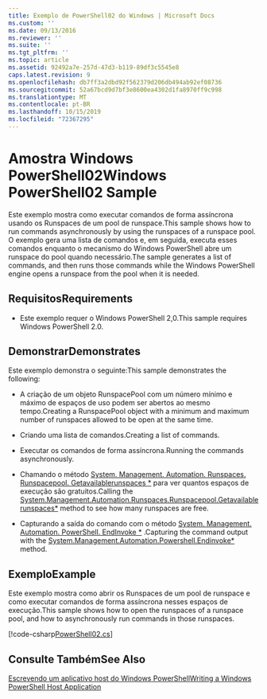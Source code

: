 ```yaml
---
title: Exemplo de PowerShell02 do Windows | Microsoft Docs
ms.custom: ''
ms.date: 09/13/2016
ms.reviewer: ''
ms.suite: ''
ms.tgt_pltfrm: ''
ms.topic: article
ms.assetid: 92492a7e-257d-47d3-b119-89df3c5545e8
caps.latest.revision: 9
ms.openlocfilehash: db7ff3a2dbd92f562379d206db494ab92ef08736
ms.sourcegitcommit: 52a67bcd9d7bf3e8600ea4302d1fa8970ff9c998
ms.translationtype: MT
ms.contentlocale: pt-BR
ms.lasthandoff: 10/15/2019
ms.locfileid: "72367295"
---
```

# <a name="windows-powershell02-sample"></a><span data-ttu-id="0fb6e-102">Amostra Windows PowerShell02</span><span class="sxs-lookup"><span data-stu-id="0fb6e-102">Windows PowerShell02 Sample</span></span>

<span data-ttu-id="0fb6e-103">Este exemplo mostra como executar comandos de forma assíncrona usando os Runspaces de um pool de runspace.</span><span class="sxs-lookup"><span data-stu-id="0fb6e-103">This sample shows how to run commands asynchronously by using the runspaces of a runspace pool.</span></span> <span data-ttu-id="0fb6e-104">O exemplo gera uma lista de comandos e, em seguida, executa esses comandos enquanto o mecanismo do Windows PowerShell abre um runspace do pool quando necessário.</span><span class="sxs-lookup"><span data-stu-id="0fb6e-104">The sample generates a list of commands, and then runs those commands while the Windows PowerShell engine opens a runspace from the pool when it is needed.</span></span>

## <a name="requirements"></a><span data-ttu-id="0fb6e-105">Requisitos</span><span class="sxs-lookup"><span data-stu-id="0fb6e-105">Requirements</span></span>

- <span data-ttu-id="0fb6e-106">Este exemplo requer o Windows PowerShell 2,0.</span><span class="sxs-lookup"><span data-stu-id="0fb6e-106">This sample requires Windows PowerShell 2.0.</span></span>

## <a name="demonstrates"></a><span data-ttu-id="0fb6e-107">Demonstrar</span><span class="sxs-lookup"><span data-stu-id="0fb6e-107">Demonstrates</span></span>

<span data-ttu-id="0fb6e-108">Este exemplo demonstra o seguinte:</span><span class="sxs-lookup"><span data-stu-id="0fb6e-108">This sample demonstrates the following:</span></span>

- <span data-ttu-id="0fb6e-109">A criação de um objeto RunspacePool com um número mínimo e máximo de espaços de uso podem ser abertos ao mesmo tempo.</span><span class="sxs-lookup"><span data-stu-id="0fb6e-109">Creating a RunspacePool object with a minimum and maximum number of runspaces allowed to be open at the same time.</span></span>

- <span data-ttu-id="0fb6e-110">Criando uma lista de comandos.</span><span class="sxs-lookup"><span data-stu-id="0fb6e-110">Creating a list of commands.</span></span>

- <span data-ttu-id="0fb6e-111">Executar os comandos de forma assíncrona.</span><span class="sxs-lookup"><span data-stu-id="0fb6e-111">Running the commands asynchronously.</span></span>

- <span data-ttu-id="0fb6e-112">Chamando o método [System. Management. Automation. Runspaces. Runspacepool. Getavailablerunspaces \*](/dotnet/api/System.Management.Automation.Runspaces.RunspacePool.GetAvailableRunspaces) para ver quantos espaços de execução são gratuitos.</span><span class="sxs-lookup"><span data-stu-id="0fb6e-112">Calling the [System.Management.Automation.Runspaces.Runspacepool.Getavailablerunspaces\*](/dotnet/api/System.Management.Automation.Runspaces.RunspacePool.GetAvailableRunspaces) method to see how many runspaces are free.</span></span>

- <span data-ttu-id="0fb6e-113">Capturando a saída do comando com o método [System. Management. Automation. PowerShell. EndInvoke \*](/dotnet/api/System.Management.Automation.PowerShell.EndInvoke) .</span><span class="sxs-lookup"><span data-stu-id="0fb6e-113">Capturing the command output with the [System.Management.Automation.Powershell.Endinvoke\*](/dotnet/api/System.Management.Automation.PowerShell.EndInvoke) method.</span></span>

## <a name="example"></a><span data-ttu-id="0fb6e-114">Exemplo</span><span class="sxs-lookup"><span data-stu-id="0fb6e-114">Example</span></span>

<span data-ttu-id="0fb6e-115">Este exemplo mostra como abrir os Runspaces de um pool de runspace e como executar comandos de forma assíncrona nesses espaços de execução.</span><span class="sxs-lookup"><span data-stu-id="0fb6e-115">This sample shows how to open the runspaces of a runspace pool, and how to asynchronously run commands in those runspaces.</span></span>

[!code-csharp[PowerShell02.cs](../../../../powershell-sdk-samples/SDK-2.0/csharp/PowerShell02/PowerShell02.cs#L11-L96 "PowerShell02.cs")]

## <a name="see-also"></a><span data-ttu-id="0fb6e-116">Consulte Também</span><span class="sxs-lookup"><span data-stu-id="0fb6e-116">See Also</span></span>

[<span data-ttu-id="0fb6e-117">Escrevendo um aplicativo host do Windows PowerShell</span><span class="sxs-lookup"><span data-stu-id="0fb6e-117">Writing a Windows PowerShell Host Application</span></span>](./writing-a-windows-powershell-host-application.md)
